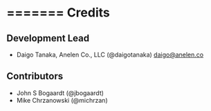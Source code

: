 =======
Credits
=======

Development Lead
----------------

* Daigo Tanaka, Anelen Co., LLC (@daigotanaka) <daigo@anelen.co>

Contributors
------------

* John S Bogaardt (@jbogaardt)
* Mike Chrzanowski (@michrzan)

